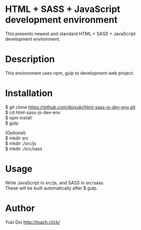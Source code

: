 # HTML + SASS + JavaScript development environment
This presents newest and standard HTML + SASS + JavaScript development environment.  

# Description
This environment uses npm, gulp to development web project.  

# Installation
$ git clone https://github.com/doiyuki/html-sass-js-dev-env.git  
$ cd html-sass-js-dev-env  
$ npm install  
$ gulp  

(Optional)  
$ mkdir src  
$ mkdir ./src/js  
$ mkdir ./src/sass  

# Usage
Write JavaScript in src/js, and SASS in src/sass.  
These will be built automatically after $ gulp.  

# Author
Yuki Doi http://toach.click/